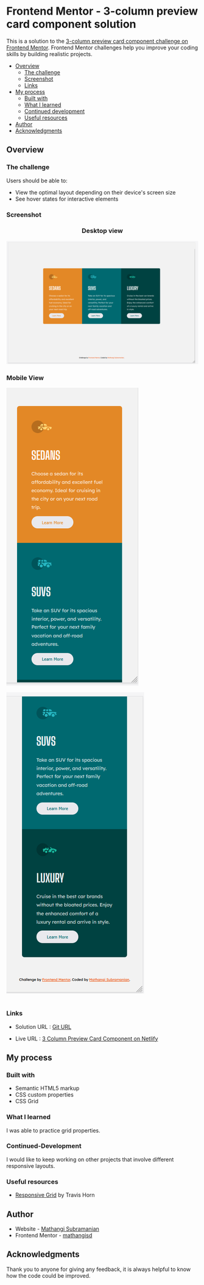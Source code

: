 # Frontend Mentor - 3-column preview card component solution

This is a solution to the [3-column preview card component challenge on Frontend Mentor](https://www.frontendmentor.io/challenges/3column-preview-card-component-pH92eAR2-). Frontend Mentor challenges help you improve your coding skills by building realistic projects. 


- [Overview](#overview)
  - [The challenge](#the-challenge)
  - [Screenshot](#screenshot)
  - [Links](#links)
- [My process](#my-process)
  - [Built with](#built-with)
  - [What I learned](#what-i-learned)
  - [Continued development](#continued-development)
  - [Useful resources](#useful-resources)
- [Author](#author)
- [Acknowledgments](#acknowledgments)


## Overview
### The challenge

Users should be able to:

- View the optimal layout depending on their device's screen size
- See hover states for interactive elements


### Screenshot


### <p style="text-align: center;">Desktop view</p> 

![](./screenshot_3column_desktop.png)


### <p style="text-align: left;">Mobile View</p> 

![](./screenshot_3column_mobile.png)

![](./screenshot_3column1_mobile.png)

# 
### Links

- Solution URL : [Git URL](https://github.com/mathangisd/3-column-card-preview.git)

- Live URL : [3 Column Preview Card Component on Netlify](https://3column-preview-msd.netlify.app/)


## My process
### Built with

- Semantic HTML5 markup
- CSS custom properties
- CSS Grid

### What I learned

I was able to practice grid properties. 

### Continued-Development
I would like to keep working on other projects that involve different responsive layouts.

### Useful resources

- [Responsive Grid](https://travishorn.com/responsive-grid-in-2-minutes-with-css-grid-layout-4842a41420fe) by Travis Horn

## Author
- Website - [Mathangi Subramanian](https://github.com/mathangisd)
- Frontend Mentor - [mathangisd](https://www.frontendmentor.io/profile/mathangisd)

## Acknowledgments
Thank you to anyone for giving any feedback, it is always helpful to know how the code could be improved.

